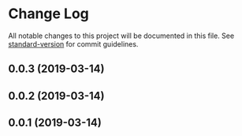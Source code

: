 # Change Log

All notable changes to this project will be documented in this file. See [standard-version](https://github.com/conventional-changelog/standard-version) for commit guidelines.

## 0.0.3 (2019-03-14)



## 0.0.2 (2019-03-14)



## 0.0.1 (2019-03-14)
